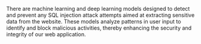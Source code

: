 There are machine learning and deep learning models designed to detect and prevent any SQL injection attack attempts aimed at extracting sensitive data from the website.
These models analyze patterns in user input to identify and block malicious activities, thereby enhancing the security and integrity of our web application.
